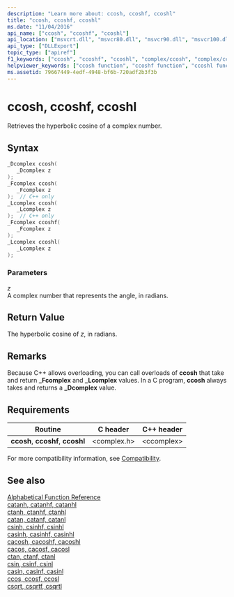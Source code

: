 ```yaml
---
description: "Learn more about: ccosh, ccoshf, ccoshl"
title: "ccosh, ccoshf, ccoshl"
ms.date: "11/04/2016"
api_name: ["ccosh", "ccoshf", "ccoshl"]
api_location: ["msvcrt.dll", "msvcr80.dll", "msvcr90.dll", "msvcr100.dll", "msvcr100_clr0400.dll", "msvcr110.dll", "msvcr110_clr0400.dll", "msvcr120.dll", "msvcr120_clr0400.dll", "ucrtbase.dll", "api-ms-win-crt-math-l1-1-0.dll"]
api_type: ["DLLExport"]
topic_type: ["apiref"]
f1_keywords: ["ccosh", "ccoshf", "ccoshl", "complex/ccosh", "complex/ccoshf", "complex/ccoshl"]
helpviewer_keywords: ["ccosh function", "ccoshf function", "ccoshl function"]
ms.assetid: 79667449-4edf-4948-bf6b-720adf2b3f3b
---
```

# ccosh, ccoshf, ccoshl

Retrieves the hyperbolic cosine of a complex number.

## Syntax

```C
_Dcomplex ccosh(
   _Dcomplex z
);
_Fcomplex ccosh(
   _Fcomplex z
);  // C++ only
_Lcomplex ccosh(
   _Lcomplex z
);  // C++ only
_Fcomplex ccoshf(
   _Fcomplex z
);
_Lcomplex ccoshl(
   _Lcomplex z
);
```

### Parameters

*z*<br/>
A complex number that represents the angle, in radians.

## Return Value

The hyperbolic cosine of *z*, in radians.

## Remarks

Because C++ allows overloading, you can call overloads of **ccosh** that take and return **_Fcomplex** and **_Lcomplex** values. In a C program, **ccosh** always takes and returns a **_Dcomplex** value.

## Requirements

|Routine|C header|C++ header|
|-------------|--------------|------------------|
|**ccosh**,               **ccoshf**, **ccoshl**|\<complex.h>|\<ccomplex>|

For more compatibility information, see [Compatibility](../../c-runtime-library/compatibility.md).

## See also

[Alphabetical Function Reference](crt-alphabetical-function-reference.md)<br/>
[catanh, catanhf, catanhl](catanh-catanhf-catanhl.md)<br/>
[ctanh, ctanhf, ctanhl](ctanh-ctanhf-ctanhl.md)<br/>
[catan, catanf, catanl](catan-catanf-catanl.md)<br/>
[csinh, csinhf, csinhl](csinh-csinhf-csinhl.md)<br/>
[casinh, casinhf, casinhl](casinh-casinhf-casinhl.md)<br/>
[cacosh, cacoshf, cacoshl](cacosh-cacoshf-cacoshl.md)<br/>
[cacos, cacosf, cacosl](cacos-cacosf-cacosl.md)<br/>
[ctan, ctanf, ctanl](ctan-ctanf-ctanl.md)<br/>
[csin, csinf, csinl](csin-csinf-csinl.md)<br/>
[casin, casinf, casinl](casin-casinf-casinl.md)<br/>
[ccos, ccosf, ccosl](ccos-ccosf-ccosl.md)<br/>
[csqrt, csqrtf, csqrtl](csqrt-csqrtf-csqrtl.md)<br/>
